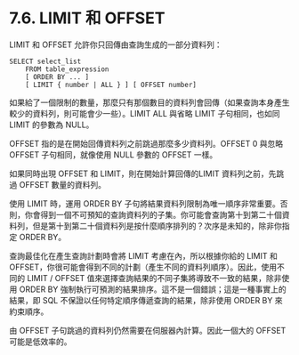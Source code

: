 # 7.6. LIMIT 和 OFFSET

LIMIT 和 OFFSET 允許你只回傳由查詢生成的一部分資料列：

```
SELECT select_list
    FROM table_expression
    [ ORDER BY ... ]
    [ LIMIT { number | ALL } ] [ OFFSET number]
```

如果給了一個限制的數量，那麼只有那個數目的資料列會回傳（如果查詢本身產生較少的資料列，則可能會少一些）。LIMIT ALL 與省略 LIMIT 子句相同，也如同 LIMIT 的參數為 NULL。

OFFSET 指的是在開始回傳資料列之前跳過那麼多少資料列。OFFSET 0 與忽略 OFFSET 子句相同，就像使用 NULL 參數的 OFFSET 一樣。

如果同時出現 OFFSET 和 LIMIT，則在開始計算回傳的LIMIT 資料列之前，先跳過 OFFSET 數量的資料列。

使用 LIMIT 時，運用 ORDER BY 子句將結果資料列限制為唯一順序非常重要。否則，你會得到一個不可預知的查詢資料列的子集。你可能會查詢第十到第二十個資料列，但是第十到第二十個資料列是按什麼順序排列的？次序是未知的，除非你指定 ORDER BY。

查詢最佳化在產生查詢計劃時會將 LIMIT 考慮在內，所以根據你給的 LIMIT 和 OFFSET，你很可能會得到不同的計劃（產生不同的資料列順序）。因此，使用不同的 LIMIT / OFFSET 值來選擇查詢結果的不同子集將導致不一致的結果，除非使用 ORDER BY 強制執行可預測的結果排序。這不是一個錯誤；這是一種事實上的結果，即 SQL 不保證以任何特定順序傳遞查詢的結果，除非使用 ORDER BY 來約束順序。

由 OFFSET 子句跳過的資料列仍然需要在伺服器內計算。因此一個大的 OFFSET 可能是低效率的。

